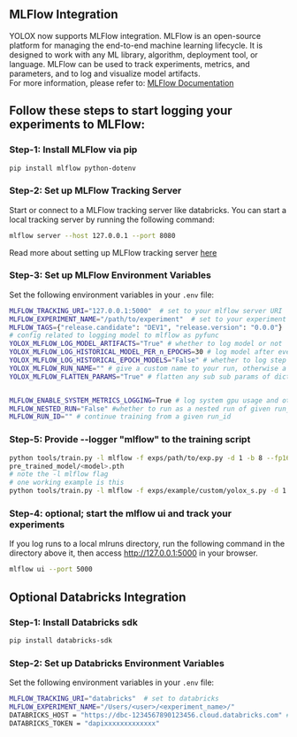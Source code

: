 ## MLFlow Integration
YOLOX now supports MLFlow integration. MLFlow is an open-source platform for managing the end-to-end machine learning lifecycle. It is designed to work with any ML library, algorithm, deployment tool, or language. MLFlow can be used to track experiments, metrics, and parameters, and to log and visualize model artifacts. \
For more information, please refer to: [MLFlow Documentation](https://www.mlflow.org/docs/latest/index.html)

## Follow these steps to start logging your experiments to MLFlow:
### Step-1: Install MLFlow via pip 
```bash
pip install mlflow python-dotenv
```

### Step-2: Set up MLFlow Tracking Server
Start or connect to a MLFlow tracking server like databricks. You can start a local tracking server by running the following command:
```bash
mlflow server --host 127.0.0.1 --port 8080
```
Read more about setting up MLFlow tracking server [here](https://mlflow.org/docs/latest/tracking/server.html#mlflow-tracking-server)

### Step-3: Set up MLFlow Environment Variables
Set the following environment variables in your `.env` file:
```bash
MLFLOW_TRACKING_URI="127.0.0.1:5000"  # set to your mlflow server URI
MLFLOW_EXPERIMENT_NAME="/path/to/experiment"  # set to your experiment name
MLFLOW_TAGS={"release.candidate": "DEV1", "release.version": "0.0.0"}
# config related to logging model to mlflow as pyfunc
YOLOX_MLFLOW_LOG_MODEL_ARTIFACTS="True" # whether to log model or not 
YOLOX_MLFLOW_LOG_HISTORICAL_MODEL_PER_n_EPOCHS=30 # log model after every n epochs
YOLOX_MLFLOW_LOG_HISTORICAL_EPOCH_MODELS="False" # whether to log step model along with best_model or not
YOLOX_MLFLOW_RUN_NAME="" # give a custom name to your run, otherwise a random name is assign by mlflow
YOLOX_MLFLOW_FLATTEN_PARAMS="True" # flatten any sub sub params of dict to be logged as simple key value pair


MLFLOW_ENABLE_SYSTEM_METRICS_LOGGING=True # log system gpu usage and other metrices
MLFLOW_NESTED_RUN="False" #whether to run as a nested run of given run_id
MLFLOW_RUN_ID="" # continue training from a given run_id
```
### Step-5: Provide --logger "mlflow" to the training script
```bash
python tools/train.py -l mlflow -f exps/path/to/exp.py -d 1 -b 8 --fp16 -o -c 
pre_trained_model/<model>.pth
# note the -l mlflow flag
# one working example is this
python tools/train.py -l mlflow -f exps/example/custom/yolox_s.py -d 1 -b 8 --fp16 -o -c pre_trained_model/yolox_s.pth
```
### Step-4: optional; start the mlflow ui and track your experiments
If you log runs to a local mlruns directory, run the following command in the directory above it, then access http://127.0.0.1:5000 in your browser.

```bash
mlflow ui --port 5000
```



## Optional Databricks Integration

### Step-1: Install Databricks sdk
```bash
pip install databricks-sdk
```

### Step-2: Set up Databricks Environment Variables
Set the following environment variables in your `.env` file:
```bash
MLFLOW_TRACKING_URI="databricks"  # set to databricks
MLFLOW_EXPERIMENT_NAME="/Users/<user>/<experiment_name>/"
DATABRICKS_HOST = "https://dbc-1234567890123456.cloud.databricks.com" # set to your server URI
DATABRICKS_TOKEN = "dapixxxxxxxxxxxxx"
```